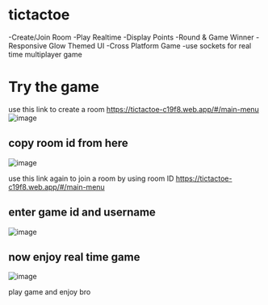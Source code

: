 # tictactoe

-Create/Join Room
-Play Realtime
-Display Points
-Round & Game Winner
-Responsive Glow Themed UI
-Cross Platform Game
-use sockets for real time multiplayer game

# Try the game 

use this link  to create a room 
https://tictactoe-c19f8.web.app/#/main-menu
![image](https://user-images.githubusercontent.com/53884276/168465831-38cdb0dd-654c-44af-8044-48b05152394d.png)

## copy room id from here
![image](https://user-images.githubusercontent.com/53884276/168465858-fd3571f1-00a1-46ac-8ed1-65035cdd660a.png)


use this link again to join a room by using room ID 
https://tictactoe-c19f8.web.app/#/main-menu
## enter game id and username
![image](https://user-images.githubusercontent.com/53884276/168465879-ac397ad7-d44f-4db0-ba7f-e513b29a3fc3.png)

## now enjoy real time game
![image](https://user-images.githubusercontent.com/53884276/168465921-c8405dee-9b4b-4b4e-b07b-f5a68245eeb1.png)

play game and enjoy bro

